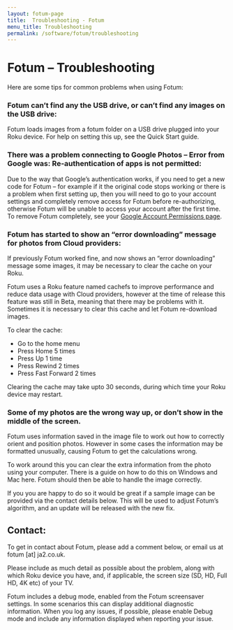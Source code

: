 ```yaml
---
layout: fotum-page
title:  Troubleshooting - Fotum
menu_title: Troubleshooting
permalink: /software/fotum/troubleshooting
---
```


# Fotum – Troubleshooting

Here are some tips for common problems when using Fotum:

### Fotum can’t find any the USB drive, or can’t find any images on the USB drive:

Fotum loads images from a fotum folder on a USB drive plugged into your Roku device. For help on setting this up, see the Quick Start guide.

### There was a problem connecting to Google Photos – Error from Google was: Re-authentication of apps is not permitted:

Due to the way that Google’s authentication works, if you need to get a new code for Fotum – for example if it the original code stops working or there is a problem when first setting up, then you will need to go to your account settings and completely remove access for Fotum before re-authorizing, otherwise Fotum will be unable to access your account after the first time. To remove Fotum completely, see your [Google Account Permissions page](https://myaccount.google.com/permissions).

### Fotum has started to show an “error downloading” message for photos from Cloud providers:

If previously Fotum worked fine, and now shows an “error downloading” message some images, it may be necessary to clear the cache on your Roku.

Fotum uses a Roku feature named cachefs to improve performance and reduce data usage with Cloud providers, however at the time of release this feature was still in Beta, meaning that there may be problems with it. Sometimes it is necessary to clear this cache and let Fotum re-download images.

To clear the cache:

- Go to the home menu
- Press Home 5 times
- Press Up 1 time
- Press Rewind 2 times
- Press Fast Forward 2 times

Clearing the cache may take upto 30 seconds, during which time your Roku device may restart.

### Some of my photos are the wrong way up, or don’t show in the middle of the screen.

Fotum uses information saved in the image file to work out how to correctly orient and position photos. However in some cases the information may be formatted unusually, causing Fotum to get the calculations wrong.

To work around this you can clear the extra information from the photo using your computer. There is a guide on how to do this on Windows and Mac here. Fotum should then be able to handle the image correctly.

If you you are happy to do so it would be great if a sample image can be provided via the contact details below. This will be used to adjust Fotum’s algorithm, and an update will be released with the new fix.

## Contact:

To get in contact about Fotum, please add a comment below, or email us at fotum [at] ja2.co.uk.

Please include as much detail as possible about the problem, along with which Roku device you have, and, if applicable, the screen size (SD, HD, Full HD, 4K etc) of your TV.

Fotum includes a debug mode, enabled from the Fotum screensaver settings. In some scenarios this can display additional diagnostic information. When you log any issues, if possible, please enable Debug mode and include any information displayed when reporting your issue.